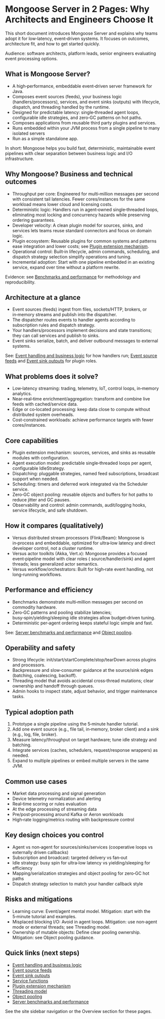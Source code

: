 # Mongoose Server in 2 Pages: Why Architects and Engineers Choose It

This short document introduces Mongoose Server and explains why teams adopt it for low‑latency, event‑driven systems. It
focuses on outcomes, architecture fit, and how to get started quickly.

Audience: software architects, platform leads, senior engineers evaluating event processing options.

## What is Mongoose Server?

- A high‑performance, embeddable event‑driven server framework for Java.
- Composes event sources (feeds), your business logic (handlers/processors), services, and event sinks (outputs) with
  lifecycle, dispatch, and threading handled by the runtime.
- Designed for predictable latency: single‑threaded agent loops, configurable idle strategies, and zero‑GC patterns on
  hot paths.
- Composes applications from reusable third party plugins and services.
- Runs embedded within your JVM process from a single pipeline to many isolated servers
- Run as a simple standalone app.

In short: Mongoose helps you build fast, deterministic, maintainable event pipelines with clear separation between
business logic and I/O infrastructure.

## Why Mongoose? Business and technical outcomes

- Throughput per core: Engineered for multi‑million messages per second with consistent tail latencies. Fewer
  cores/instances for the same workload means lower cloud and licensing costs.
- Deterministic logic: Handlers run in agent‑owned single‑threaded loops, eliminating most locking and concurrency
  hazards while preserving ordering guarantees.
- Developer velocity: A clean plugin model for sources, sinks, and services lets teams reuse standard connectors and
  focus on domain logic.
- Plugin ecosystem: Reusable plugins for common systems and patterns ease integration and lower costs; see
  [Plugin extension mechanism](plugin_extension_architecture.md).
- Operational control: Built‑in lifecycle, admin commands, scheduling, and dispatch strategy selection simplify
  operations and tuning.
- Incremental adoption: Start with one pipeline embedded in an existing service, expand over time without a platform
  rewrite.

Evidence: see [Benchmarks and performance](../reports/server-benchmarks-and-performance.md) for methodology and
reproducibility.

## Architecture at a glance

- Event sources (feeds) ingest from files, sockets/HTTP, brokers, or in‑memory streams and publish into the dispatcher.
- The dispatcher routes events to handler agents according to subscription rules and dispatch strategy.
- Your handlers/processors implement decisions and state transitions; they can call services and publish to sinks.
- Event sinks serialize, batch, and deliver outbound messages to external systems.

See: [Event handling and business logic](event-processing-architecture.md) for how handlers
run; [Event source feeds](event-sources-overview.md) and [Event sink outputs](event-sinks-overview.md) for plugin roles.

## What problems does it solve?

- Low‑latency streaming: trading, telemetry, IoT, control loops, in‑memory analytics.
- Near‑real‑time enrichment/aggregation: transform and combine live feeds with cached/service data.
- Edge or co‑located processing: keep data close to compute without distributed system overheads.
- Cost‑constrained workloads: achieve performance targets with fewer cores/instances.

## Core capabilities

- Plugin extension mechanism: sources, services, and sinks as reusable modules with configuration.
- Agent execution model: predictable single‑threaded loops per agent, configurable IdleStrategy.
- Dispatching: pluggable strategies, named feed subscriptions, broadcast support when needed.
- Scheduling: timers and deferred work integrated via the Scheduler service.
- Zero‑GC object pooling: reusable objects and buffers for hot paths to reduce jitter and GC pauses.
- Observability and control: admin commands, audit/logging hooks, service lifecycle, and safe shutdown.

## How it compares (qualitatively)

- Versus distributed stream processors (Flink/Beam): Mongoose is in‑process and embeddable, optimized for ultra‑low
  latency and direct developer control, not a cluster runtime.
- Versus actor toolkits (Akka, Vert.x): Mongoose provides a focused event‑pipeline model with clear roles (
  source/handler/sink) and agent threads; less generalized actor semantics.
- Versus workflow/orchestrators: Built for high‑rate event handling, not long‑running workflows.

## Performance and efficiency

- Benchmarks demonstrate multi‑million messages per second on commodity hardware.
- Zero‑GC patterns and pooling stabilize latencies; busy‑spin/yielding/sleeping idle strategies allow budget‑driven
  tuning.
- Deterministic per‑agent ordering keeps stateful logic simple and fast.

See: [Server benchmarks and performance](../reports/server-benchmarks-and-performance.md)
and [Object pooling](../architecture/object_pooling.md).

## Operability and safety

- Strong lifecycle: init/start/startComplete/stop/tearDown across plugins and processors.
- Backpressure and slow‑consumer guidance at the source/sink edges (batching, coalescing, backoff).
- Threading model that avoids accidental cross‑thread mutations; clear ownership and handoff through queues.
- Admin hooks to inspect state, adjust behavior, and trigger maintenance tasks.

## Typical adoption path

1. Prototype a single pipeline using the 5‑minute handler tutorial.
2. Add one event source (e.g., file tail, in‑memory, broker client) and a sink (e.g., log, file, broker).
3. Measure latency/throughput on target hardware; tune idle strategy and batching.
4. Integrate services (caches, schedulers, request/response wrappers) as needed.
5. Expand to multiple pipelines or embed multiple servers in the same JVM.

## Common use cases

- Market data processing and signal generation
- Device telemetry normalization and alerting
- Real‑time scoring or rules evaluation
- At the edge processing of streaming data
- Pre/post‑processing around Kafka or Aeron workloads
- High‑rate logging/metrics routing with backpressure control

## Key design choices you control

- Agent vs non‑agent for sources/sinks/services (cooperative loops vs externally driven callbacks)
- Subscription and broadcast: targeted delivery vs fan‑out
- Idle strategy: busy spin for ultra‑low latency vs yielding/sleeping for efficiency
- Mapping/serialization strategies and object pooling for zero‑GC hot paths
- Dispatch strategy selection to match your handler callback style

## Risks and mitigations

- Learning curve: Event/agent mental model. Mitigation: start with the 5‑minute tutorial and examples.
- Misplaced blocking I/O: Avoid in agent loops. Mitigation: use non‑agent mode or external threads; see Threading model.
- Ownership of mutable objects: Define clear pooling ownership. Mitigation: see Object pooling guidance.

## Quick links (next steps)

- [Event handling and business logic](event-processing-architecture.md)
- [Event source feeds](event-sources-overview.md)
- [Event sink outputs](event-sinks-overview.md)
- [Service functions](services-overview.md)
- [Plugin extension mechanism](plugin_extension_architecture.md)
- [Threading model](../architecture/threading-model.md)
- [Object pooling](../architecture/object_pooling.md)
- [Server benchmarks and performance](../reports/server-benchmarks-and-performance.md)

See the site sidebar navigation or the Overview section for these pages.
